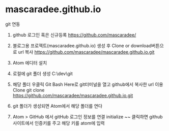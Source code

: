 # mascaradee.github.io

git 연동
1) github 로그인 혹은 신규등록
https://github.com/mascaradee/

2) 블로그용 프로젝트(mascaradee.github.io) 생성 후 Clone or download버튼으로 url 복사
https://github.com/mascaradee/mascaradee.github.io.git

3) Atom 에디터 설치

4) 로컬에 git 폴더 생성
C:\dev\git

5) 해당 폴더 우클릭 Git Bash Here로 git터미널을 열고 github에서 복사한 url 이용 Clone
git clone https://github.com/mascaradee/mascaradee.github.io.git

6) git 폴더가 생성되면 Atom에서 해당 폴더를 연다

7)  Atom > GitHub 에서 gitHub 로그인 정보를 연결
initialize ~~ 클릭하면 github사이트에서 인증키를 주고 해당 키를 atom에 입력
